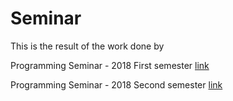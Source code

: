 # Seminar

This is the result of the work done by


Programming Seminar - 2018 First semester [link](https://github.com/jmsevillam/Seminar-2018-I)


Programming Seminar - 2018 Second semester [link](https://github.com/jmsevillam/Seminar-2018-II)
